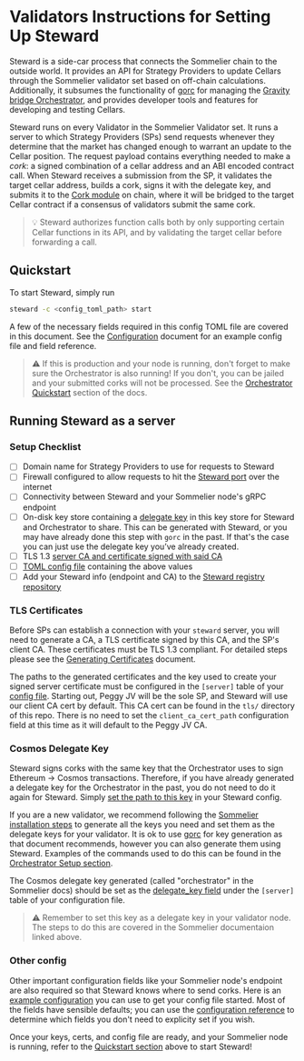 # Validators Instructions for Setting Up Steward

Steward is a side-car process that connects the Sommelier chain to the outside world. It provides an API for Strategy Providers to update Cellars through the Sommelier validator set based on off-chain calculations. Additionally, it subsumes the functionality of [gorc](https://github.com/PeggyJV/gravity-bridge/tree/main/orchestrator/gorc) for managing the [Gravity bridge Orchestrator](https://github.com/PeggyJV/gravity-bridge/tree/main/orchestrator), and provides developer tools and features for developing and testing Cellars.

Steward runs on every Validator in the Sommelier Validator set. It runs a server to which Strategy Providers (SPs) send requests whenever they determine that the market has changed enough to warrant an update to the Cellar position. The request payload contains everything needed to make a *cork*: a signed combination of a cellar address and an ABI encoded contract call. When Steward receives a submission from the SP, it validates the target cellar address, builds a cork, signs it with the delegate key, and submits it to the [Cork module](https://github.com/PeggyJV/sommelier/tree/main/x/cork) on chain, where it will be bridged to the target Cellar contract if a consensus of validators submit the same cork.


> :bulb:  Steward authorizes function calls both by only supporting certain Cellar functions in its API, and by validating the target cellar before forwarding a call.

## Quickstart

To start Steward, simply run

```bash
steward -c <config_toml_path> start
```

A few of the necessary fields required in this config TOML file are covered in this document. See the [Configuration](./01-Configuration.md) document for an example config file and field reference.

> :warning: If this is production and your node is running, don't forget to make sure the Orchestrator is also running! If you don't, you can be jailed and your submitted corks will not be processed. See the [Orchestrator Quickstart](./03-TheOrchestrator.md#quickstart) section of the docs.


## Running Steward as a server

### Setup Checklist

- [ ] Domain name for Strategy Providers to use for requests to Steward
- [ ] Firewall configured to allow requests to hit the [Steward port](./01-Configuration.md#port) over the internet
- [ ] Connectivity between Steward and your Sommelier node's gRPC endpoint
- [ ] On-disk key store containing a [delegate key](./02-StewardForValidators.md#cosmos-delegate-key) in this key store for Steward and Orchestrator to share. This can be generated with Steward, or you may have already done this step with `gorc` in the past. If that's the case you can just use the delegate key you’ve already created.
- [ ] TLS 1.3 [server CA and certificate signed with said CA](./04-GeneratingCertificates.md)
- [ ] [TOML config file](./01-Configuration.md#complete-example-configtoml) containing the above values
- [ ] Add your Steward info (endpoint and CA) to the [Steward registry repository](https://github.com/peggyjv/steward-registry#steward-registry)

### TLS Certificates

Before SPs can establish a connection with your `steward` server, you will need to generate a CA, a TLS certificate signed by this CA, and the SP's client CA. These certificates must be TLS 1.3 compliant. For detailed steps please see the [Generating Certificates](./04-GeneratingCertificates.md) document.

The paths to the generated certificates and the key used to create your signed server certificate must be configured in the `[server]` table of your [config file](./01-Configuration.md#server-table). Starting out, Peggy JV will be the sole SP, and Steward will use our client CA cert by default. This CA cert can be found in the `tls/` directory of this repo. There is no need to set the `client_ca_cert_path` configuration field at this time as it will default to the Peggy JV CA.

### Cosmos Delegate Key

Steward signs corks with the same key that the Orchestrator uses to sign Ethereum -> Cosmos transactions. Therefore, if you have already generated a delegate key for the Orchestrator in the past, you do not need to do it again for Steward. Simply [set the path to this key](./01-Configuration.md#delegate_key) in your Steward config.

If you are a new validator, we recommend following the [Sommelier installation steps](https://github.com/PeggyJV/sommelier#installation) to generate all the keys you need and set them as the delegate keys for your validator. It is ok to use [gorc](https://github.com/PeggyJV/gravity-bridge/tree/main/orchestrator/gorc) for key generation as that document recommends, however you can also generate them using Steward. Examples of the commands used to do this can be found in the [Orchestrator Setup section](./03-TheOrchestrator.md#setup).

The Cosmos delegate key generated (called "orchestrator" in the Sommelier docs) should be set as the [delegate_key field](./01-Configuration.md#delegate_key) under the `[server]` table of your configuration file.

> :warning: Remember to set this key as a delegate key in your validator node. The steps to do this are covered in the Sommelier documentaion linked above.

### Other config

Other important configuration fields like your Sommelier node's endpoint are also required so that Steward knows where to send corks. Here is an [example configuration](./01-Configuration.md#complete-example-configtoml) you can use to get your config file started. Most of the fields have sensible defaults; you can use the [configuration reference](./01-Configuration.md#reference) to determine which fields you don't need to explicity set if you wish.

Once your keys, certs, and config file are ready, and your Sommelier node is running, refer to the [Quickstart section](#quickstart) above to start Steward!
